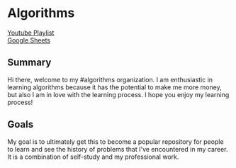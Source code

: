 # Algorithms
[Youtube Playlist](https://www.youtube.com/playlist?list=PL1xTe1XT4wmN8GuqRtWZ3sP7dPnSSuAMn)   
[Google Sheets](https://docs.google.com/spreadsheets/d/1Fka4gpyvTZ2yZOpCX1vsz5u9d2844t8lp-mfmEwNUuY/edit#gid=46119643)

## Summary
Hi there, welcome to my #algorithms organization. I am enthusiastic in learning algorithms because it has the potential to make me more money, but also I am in love with the learning process. I hope you enjoy my learning process!

## Goals
My goal is to ultimately get this to become a popular repository for people to learn and see the history of problems that I've encountered in my career. It is a combination of self-study and my professional work.

